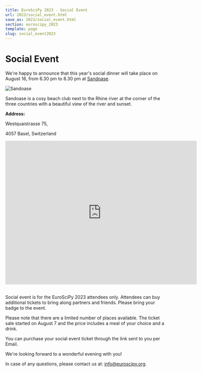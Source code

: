 ```yaml
---
title: EuroSciPy 2023 - Social Event
url: 2023/social_event.html
save_as: 2023/social_event.html
section: euroscipy_2023
template: page
slug: social_event2023
---
```

# Social Event

We're happy to announce that this year's social dinner will take place on
August 16, from 6.30 pm to 8.30 pm at
[Sandoase](https://www.sandoase.club/).

![Sandoase](../static/2022/sandoase.jpeg)

Sandoase is a cosy beach club next to the Rhine river at the corner of the
three countries with a beautiful view of the river and sunset.

**Address:**

Westquaistrasse 75,

4057 Basel, Switzerland

<iframe src="https://www.google.com/maps/embed?pb=!1m18!1m12!1m3!1d2690.9770950091474!2d7.5872235156298435!3d47.58768757918352!2m3!1f0!2f0!3f0!3m2!1i1024!2i768!4f13.1!3m3!1m2!1s0x4791b98193b94c65%3A0xdde4b3b304c9bf62!2sSandoase!5e0!3m2!1sde!2sde!4v1661096471812!5m2!1sde!2sde" width="600" height="450" style="border:0;" allowfullscreen="" loading="lazy" referrerpolicy="no-referrer-when-downgrade"></iframe>
&nbsp;

Social event is for the EuroSciPy 2023 attendees only. Attendees can buy
additional tickets to bring along partners and friends. Please bring your badge
to the event.

Please note that there are a limited number of places available. The ticket
sale started on August 7 and the price includes a meal of your choice
and a drink.

You can purchase your social event ticket through the link sent to you per Email.

We're looking forward to a wonderful evening with you!

In case of any questions, please contact us at:
<a href="mailto:info@euroscipy.org">info@euroscipy.org</a>.
